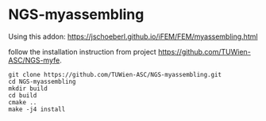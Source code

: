 # NGS-myassembling

Using this addon: https://jschoeberl.github.io/iFEM/FEM/myassembling.html

follow the installation instruction from project https://github.com/TUWien-ASC/NGS-myfe.

    git clone https://github.com/TUWien-ASC/NGS-myassembling.git
    cd NGS-myassembling
    mkdir build
    cd build
    cmake ..
    make -j4 install
